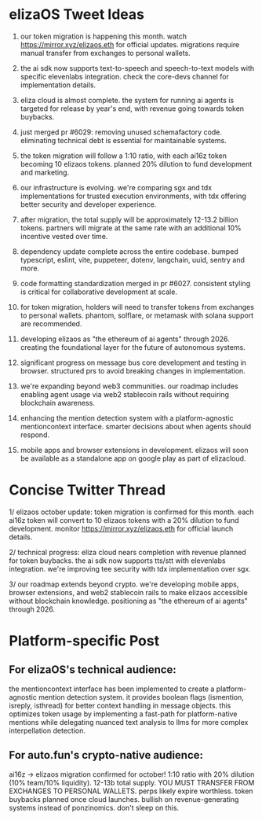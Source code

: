 # elizaOS Tweet Ideas

1. our token migration is happening this month. watch https://mirror.xyz/elizaos.eth for official updates. migrations require manual transfer from exchanges to personal wallets.

2. the ai sdk now supports text-to-speech and speech-to-text models with specific elevenlabs integration. check the core-devs channel for implementation details.

3. eliza cloud is almost complete. the system for running ai agents is targeted for release by year's end, with revenue going towards token buybacks.

4. just merged pr #6029: removing unused schemafactory code. eliminating technical debt is essential for maintainable systems.

5. the token migration will follow a 1:10 ratio, with each ai16z token becoming 10 elizaos tokens. planned 20% dilution to fund development and marketing.

6. our infrastructure is evolving. we're comparing sgx and tdx implementations for trusted execution environments, with tdx offering better security and developer experience.

7. after migration, the total supply will be approximately 12-13.2 billion tokens. partners will migrate at the same rate with an additional 10% incentive vested over time.

8. dependency update complete across the entire codebase. bumped typescript, eslint, vite, puppeteer, dotenv, langchain, uuid, sentry and more.

9. code formatting standardization merged in pr #6027. consistent styling is critical for collaborative development at scale.

10. for token migration, holders will need to transfer tokens from exchanges to personal wallets. phantom, solflare, or metamask with solana support are recommended.

11. developing elizaos as "the ethereum of ai agents" through 2026. creating the foundational layer for the future of autonomous systems.

12. significant progress on message bus core development and testing in browser. structured prs to avoid breaking changes in implementation.

13. we're expanding beyond web3 communities. our roadmap includes enabling agent usage via web2 stablecoin rails without requiring blockchain awareness.

14. enhancing the mention detection system with a platform-agnostic mentioncontext interface. smarter decisions about when agents should respond.

15. mobile apps and browser extensions in development. elizaos will soon be available as a standalone app on google play as part of elizacloud.

# Concise Twitter Thread

1/ elizaos october update: token migration is confirmed for this month. each ai16z token will convert to 10 elizaos tokens with a 20% dilution to fund development. monitor https://mirror.xyz/elizaos.eth for official launch details.

2/ technical progress: eliza cloud nears completion with revenue planned for token buybacks. the ai sdk now supports tts/stt with elevenlabs integration. we're improving tee security with tdx implementation over sgx.

3/ our roadmap extends beyond crypto. we're developing mobile apps, browser extensions, and web2 stablecoin rails to make elizaos accessible without blockchain knowledge. positioning as "the ethereum of ai agents" through 2026.

# Platform-specific Post

## For elizaOS's technical audience:
the mentioncontext interface has been implemented to create a platform-agnostic mention detection system. it provides boolean flags (ismention, isreply, isthread) for better context handling in message objects. this optimizes token usage by implementing a fast-path for platform-native mentions while delegating nuanced text analysis to llms for more complex interpellation detection.

## For auto.fun's crypto-native audience:
ai16z → elizaos migration confirmed for october! 1:10 ratio with 20% dilution (10% team/10% liquidity). 12-13b total supply. YOU MUST TRANSFER FROM EXCHANGES TO PERSONAL WALLETS. perps likely expire worthless. token buybacks planned once cloud launches. bullish on revenue-generating systems instead of ponzinomics. don't sleep on this.